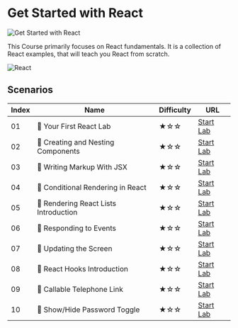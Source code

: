 # Get Started with React

![Get Started with React](https://cover-creator.labex.io/quick-start-with-react.png)

This Course primarily focuses on React fundamentals. It is a collection of React examples, that will teach you React from scratch.

![React](https://img.shields.io/badge/React-whitesmoke?style=for-the-badge&logo=react)


## Scenarios

|   Index | Name                                 | Difficulty   | URL                                                                  |
|---------|--------------------------------------|--------------|----------------------------------------------------------------------|
|      01 | 📖 Your First React Lab               | ★☆☆          | <a target='_blank' href='https://labex.io/labs/92968'>Start Lab</a>  |
|      02 | 📖 Creating and Nesting Components    | ★☆☆          | <a target='_blank' href='https://labex.io/labs/100371'>Start Lab</a> |
|      03 | 📖 Writing Markup With JSX            | ★☆☆          | <a target='_blank' href='https://labex.io/labs/100376'>Start Lab</a> |
|      04 | 📖 Conditional Rendering in React     | ★☆☆          | <a target='_blank' href='https://labex.io/labs/100370'>Start Lab</a> |
|      05 | 📖 Rendering React Lists Introduction | ★☆☆          | <a target='_blank' href='https://labex.io/labs/100372'>Start Lab</a> |
|      06 | 📖 Responding to Events               | ★☆☆          | <a target='_blank' href='https://labex.io/labs/100373'>Start Lab</a> |
|      07 | 📖 Updating the Screen                | ★☆☆          | <a target='_blank' href='https://labex.io/labs/100374'>Start Lab</a> |
|      08 | 📖 React Hooks Introduction           | ★☆☆          | <a target='_blank' href='https://labex.io/labs/100375'>Start Lab</a> |
|      09 | 📖 Callable Telephone Link            | ★☆☆          | <a target='_blank' href='https://labex.io/labs/38342'>Start Lab</a>  |
|      10 | 📖 Show/Hide Password Toggle          | ★☆☆          | <a target='_blank' href='https://labex.io/labs/38358'>Start Lab</a>  |

